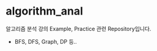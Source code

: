 # algorithm_anal
알고리즘 분석 강의 Example, Practice 관련 Repository입니다.                 
- BFS, DFS, Graph, DP 등..
